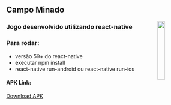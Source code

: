 ## Campo Minado
<img src="/demo/minefield-react-gif.gif?raw=true" align="right" width="20%">

### Jogo desenvolvido utilizando react-native

### Para rodar:
 - versão 59+ do react-native
 - executar npm install
 - react-native run-android ou react-native run-ios

#### APK Link:
[Download APK](https://drive.google.com/file/d/1s0gqtMRnAqGCxwcT9CcAhb6WFGjBNPaZ/view?usp=sharing)